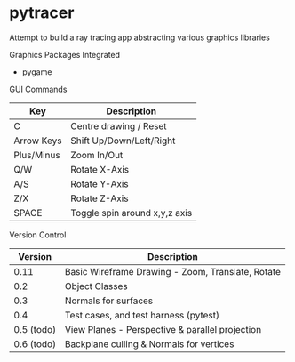 # pytracer
Attempt to build a ray tracing app abstracting various graphics libraries

Graphics Packages Integrated
- pygame

GUI Commands

|Key           |Description                                    |
|--------------|-----------------------------------------------|
|C             |Centre drawing / Reset                         |
|Arrow Keys    |Shift Up/Down/Left/Right                       |
|Plus/Minus    |Zoom In/Out                                    |
|Q/W           |Rotate X-Axis                                  |
|A/S           |Rotate Y-Axis                                  |
|Z/X           |Rotate Z-Axis                                  |
|SPACE         |Toggle spin around x,y,z axis                  |

Version Control

|Version       |Description                                                              |
|--------------|------------------------------------------------------------------------ |
|0.11          |Basic Wireframe Drawing - Zoom, Translate, Rotate                        |
|0.2           |Object Classes                                                           |
|0.3           |Normals for surfaces                                                     |
|0.4           |Test cases, and test harness (pytest)                                    |
|0.5 (todo)    |View Planes - Perspective & parallel projection                          |
|0.6 (todo)    |Backplane culling & Normals for vertices                                 |

